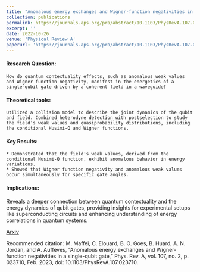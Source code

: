 ```yaml
---
title: "Anomalous energy exchanges and Wigner-function negativities in a single-qubit gates"
collection: publications
permalink: https://journals.aps.org/pra/abstract/10.1103/PhysRevA.107.023710
excerpt: ''
date: 2022-10-26
venue: 'Physical Review A'
paperurl: 'https://journals.aps.org/pra/abstract/10.1103/PhysRevA.107.023710'
---
```

#### Research Question:

    How do quantum contextuality effects, such as anomalous weak values and Wigner function negativity, manifest in the energetics of a single-qubit gate driven by a coherent field in a waveguide?

#### Theoretical tools:

    Utilized a collision model to describe the joint dynamics of the qubit and field. Combined heterodyne detection with postselection to study the field’s weak values and quasiprobability distributions, including the conditional Husimi-Q and Wigner functions.

#### Key Results:

    * Demonstrated that the field's weak values, derived from the conditional Husimi-Q function, exhibit anomalous behavior in energy variations.
    * Showed that Wigner function negativity and anomalous weak values occur simultaneously for specific gate angles.

#### Implications:
Reveals a deeper connection between quantum contextuality and the energy dynamics of qubit gates, providing insights for experimental setups like superconducting circuits and enhancing understanding of energy correlations in quantum systems.

[Arxiv](https://arxiv.org/abs/2210.05323)

Recommended citation: M. Maffei, C. Elouard, B. O. Goes, B. Huard, A. N. Jordan, and A. Auffèves, “Anomalous energy exchanges and Wigner-function negativities in a single-qubit gate,” Phys. Rev. A, vol. 107, no. 2, p. 023710, Feb. 2023, doi: 10.1103/PhysRevA.107.023710.